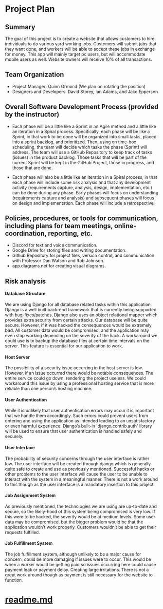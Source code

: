 # Project Plan

## Summary

The goal of this project is to create a website that allows customers to hire individuals to do various yard working jobs. Customers will submit jobs that they want done, and workers will be able to accept these jobs in exchange for money. This app will mainly target pc users, but will accommodate mobile users as well. Website owners will receive 10% of all transactions.

## Team Organization

- Project Manager: Quinn Ormond (We plan on rotating the position)
- Designers and Developers: David Storey, Ian Adams, and Jake Epperson

## Overall Software Development Process (provided by the instructor)

- Each phase will be a little like a Sprint in an Agile method and a little like an iteration in a Spiral process.  Specifically, each phase will be like a Sprint, in that work to be done will be organized into small tasks, placed into a sprint backlog, and prioritized.   Then, using on time-box scheduling, the team will decide which tasks the phase (Sprint) will address.  The team will use a GitHub Repository to keep track of tasks (issues) in the product backlog. Those tasks that will be part of the current Sprint will be kept in the GitHub Project, those in progress, and those that are done.

- Each phase will also be a little like an iteration in a Spiral process, in that each phase will include some risk analysis and that any development activity (requirements capture, analysis, design, implementation, etc.) can be done during any phase.  Early phases will focus on understanding (requirements capture and analysis) and subsequent phases will focus on design and implementation.  Each phase will include a retrospective.

## Policies, procedures, or tools for communication, including plans for team meetings, online-coordination, reporting, etc.

- Discord for text and voice communication.
- Google Drive for storing files and writing documentation.
- Github Repository for project files, version control, and communication with Professor Dan Watson and Rob Johnson.
- app.diagrams.net for creating visual diagrams.

## Risk analysis

#### Database Structure
We are using Django for all database related tasks within this application. Django is a well built back-end framework that is currently being supported with bug-fixes/patches. Django also uses an object relational mapper which provides extra security from certain attacks. Our database will be quite secure. However, if it was hacked the consequences would be extremely bad. All customer data would be compromised, and the application may even stop working depending on the severity of the hack. A workaround we could use is to backup the database files at certain time intervals on the server. This feature is essential for our application to work.

#### Host Server 
The possibility of a security issue occurring in the host server is low. However, if an issue occurred there would be notable consequences. The entire service could go down, rendering the project useless. We could workaround this issue by using a professional hosting service that is more reliable than one person’s hosting machine. 

#### User Authentication
While it is unlikely that user authentication errors may occur it is important that we handle them accordingly. Such errors could prevent users from entering and using the application as intended leading to an unsatisfactory or even harmful experience. Django’s built-in 'django.contrib.auth' library will be used to ensure that user authentication is handled safely and securely.

#### User Interface
The probability of security concerns through the user interface is rather low. The user interface will be created through django which is generally quite safe to create and use as previously mentioned. Successful hacks or other problems to the user interface will cause the user to be unable to interact with the system in a meaningful manner. There is not a work around to this though as the user interface is a mandatory insertion to this project.

#### Job Assignment System
As previously mentioned, the technologies we are using are up-to-date and secure, so the likely-hood of this system being compromised is very low. If this were to be hacked, the severity would be at medium levels. Some user data may be compromised, but the bigger problem would be that the application wouldn’t work properly. Customers wouldn’t be able to get their requests fulfilled.

#### Job Fulfillment System
The job fulfillment system, although unlikely to be a major cause for concern, could be more damaging if issues were to occur. This would be when a worker would be getting paid so issues occurring here could cause payment leak or payment delay. Creating large irritations. There is not a great work around though as payment is still necessary for the website to function.

# [readme.md](../readme.md)
